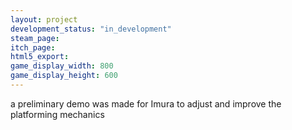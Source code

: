 ```yaml
---
layout: project
development_status: "in_development"
steam_page: 
itch_page:
html5_export:
game_display_width: 800
game_display_height: 600
---
```


a preliminary demo was made for Imura to adjust and improve the platforming mechanics